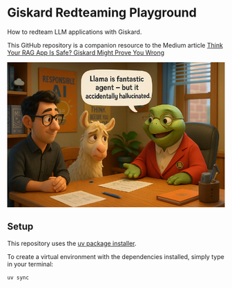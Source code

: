 # Giskard Redteaming Playground
How to redteam LLM applications with Giskard. 

This GitHub repository is a companion resource to the Medium article [Think Your RAG App Is Safe? Giskard Might Prove You Wrong](https://medium.com/@tituslhy/think-your-rag-app-is-safe-giskard-might-prove-you-wrong-6c88b08c5f7a)

<p align="center">
    <img src="./images/giskard_and_llama.png">
</p>

## Setup
This repository uses the [uv package installer](https://docs.astral.sh/uv/pip/packages/). 

To create a virtual environment with the dependencies installed, simply type in your terminal:
```
uv sync
```
